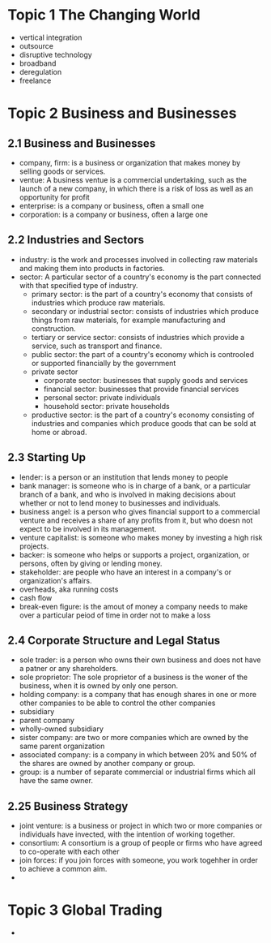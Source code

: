 # Topic 1 The Changing World
- vertical integration
- outsource
- disruptive technology
- broadband
- deregulation
- freelance

# Topic 2 Business and Businesses
## 2.1 Business and Businesses
- company, firm: is a business or organization that makes money by selling goods or services.
- ventue: A business ventue is a commercial undertaking, such as the launch of a new company, in which there is a risk of loss as well as an opportunity for profit
- enterprise: is a company or business, often a small one
- corporation: is a company or business, often a large one
## 2.2 Industries and Sectors
- industry: is the work and processes involved in collecting raw materials and making them into products in factories.
- sector: A particular sector of a country's economy is the part connected with that specified type of industry.
  - primary sector: is the part of a country's economy that consists of industries which produce raw materials.
  - secondary or industrial sector: consists of industries which produce things from raw materials, for example manufacturing and construction.
  - tertiary or service sector: consists of industries which provide a service, such as transport and finance.
  - public sector: the part of a country's economy which is controoled or supported financially by the government 
  - private sector
    - corporate sector: businesses that supply goods and services
    - financial sector: businesses that provide financial services
    - personal sector: private individuals
    - household sector: private households
  - productive sector: is the part of a country's economy consisting of industries and companies which produce goods that can be sold at home or abroad.
## 2.3 Starting Up
- lender: is a person or an institution that lends money to people
- bank manager: is someone who is in charge of a bank, or a particular branch of a bank, and who is involved in making decisions about whether or not to lend money to businesses and individuals.
- business angel: is a person who gives financial support to a commercial venture and receives a share of any profits from it, but who doesn not expect to be involved in its management.
- venture capitalist: is someone who makes money by investing a high risk projects.
- backer: is someone who helps or supports a project, organization, or persons, often by giving or lending money. 
- stakeholder: are people who have an interest in a company's or organization's affairs.
- overheads, aka running costs
- cash flow
- break-even figure: is the amout of money a company needs to make over a particular peiod of time in order not to make a loss
## 2.4 Corporate Structure and Legal Status
- sole trader: is a person who owns their own business and does not have a patner or any shareholders.
- sole proprietor: The sole proprietor of a business is the woner of the business, when it is owned by only one person.
- holding company: is a company that has enough shares in one or more other companies to be able to control the other companies
- subsidiary
- parent company
- wholly-owned subsidiary
- sister company: are two or more companies which are owned by the same parent organization
- associated company: is a company in which between 20% and 50% of the shares are owned by another company or group.
- group: is a number of separate commercial or industrial  firms which all have the same owner.
## 2.25 Business Strategy
- joint venture: is a business or project in which two or more companies or individuals have invected, with the intention of working together.
- consortium: A consortium is a group of people or firms who have agreed to co-operate with each other
- join forces: if you join forces with someone, you work togehher in order to achieve a common aim.
- 

# Topic 3 Global Trading
- 
